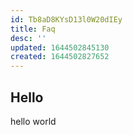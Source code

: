 ```yaml
---
id: Tb8aD8KYsD13l0W20dIEy
title: Faq
desc: ''
updated: 1644502845130
created: 1644502827652
---
```


## Hello
hello world
